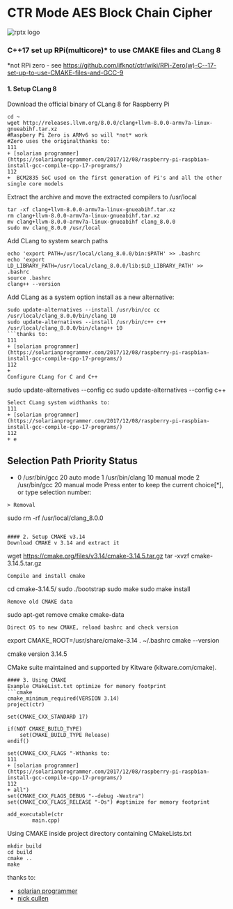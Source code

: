 # CTR Mode AES Block Chain Cipher
![rptx logo](https://cldup.com/W9fXBWKrXq.png)
### C++17 set up RPi(multicore)* to use CMAKE files and CLang 8
*not RPi zero - see https://github.com/ifknot/ctr/wiki/RPi-Zero(w)-C--17-set-up-to-use-CMAKE-files-and-GCC-9
#### 1. Setup CLang 8
Download the official binary of CLang 8 for Raspberry Pi
```
cd ~
wget http://releases.llvm.org/8.0.0/clang+llvm-8.0.0-armv7a-linux-gnueabihf.tar.xz
#Raspbery Pi Zero is ARMv6 so will *not* work
#Zero uses the originalthanks to: 
111
+ [solarian programmer](https://solarianprogrammer.com/2017/12/08/raspberry-pi-raspbian-install-gcc-compile-cpp-17-programs/)
112
+  BCM2835 SoC used on the first generation of Pi's and all the other single core models
```
Extract the archive and move the extracted compilers to /usr/local
```
tar -xf clang+llvm-8.0.0-armv7a-linux-gnueabihf.tar.xz
rm clang+llvm-8.0.0-armv7a-linux-gnueabihf.tar.xz
mv clang+llvm-8.0.0-armv7a-linux-gnueabihf clang_8.0.0
sudo mv clang_8.0.0 /usr/local
```
Add CLang to system search paths
```
echo 'export PATH=/usr/local/clang_8.0.0/bin:$PATH' >> .bashrc
echo 'export LD_LIBRARY_PATH=/usr/local/clang_8.0.0/lib:$LD_LIBRARY_PATH' >> .bashrc
source .bashrc
clang++ --version
```
Add CLang as a system option install as a new alternative: 
```
sudo update-alternatives --install /usr/bin/cc cc /usr/local/clang_8.0.0/bin/clang 10
sudo update-alternatives --install /usr/bin/c++ c++ /usr/local/clang_8.0.0/bin/clang++ 10
```thanks to: 
111
+ [solarian programmer](https://solarianprogrammer.com/2017/12/08/raspberry-pi-raspbian-install-gcc-compile-cpp-17-programs/)
112
+ 
Configure CLang for C and C++
```
sudo update-alternatives --config cc
sudo update-alternatives --config c++
```
Select CLang system widthanks to: 
111
+ [solarian programmer](https://solarianprogrammer.com/2017/12/08/raspberry-pi-raspbian-install-gcc-compile-cpp-17-programs/)
112
+ e
```
  Selection    Path            Priority   Status
------------------------------------------------------------
* 0            /usr/bin/gcc     20        auto mode
  1            /usr/bin/clang   10        manual mode
  2            /usr/bin/gcc     20        manual mode
Press enter to keep the current choice[*], or type selection number:
```
> Removal

```
sudo rm -rf /usr/local/clang_8.0.0
```

#### 2. Setup CMAKE v3.14
Download CMAKE v 3.14 and extract it
``` 
wget https://cmake.org/files/v3.14/cmake-3.14.5.tar.gz
tar -xvzf cmake-3.14.5.tar.gz
```
Compile and install cmake

```
cd cmake-3.14.5/
sudo ./bootstrap
sudo make
sudo make install
```
Remove old CMAKE data 
```
sudo apt-get remove cmake cmake-data
```
Direct OS to new CMAKE, reload bashrc and check version
```
export CMAKE_ROOT=/usr/share/cmake-3.14
. ~/.bashrc 
cmake --version

cmake version 3.14.5

CMake suite maintained and supported by Kitware (kitware.com/cmake).
```
#### 3. Using CMAKE
Example CMakeList.txt optimize for memory footprint
```cmake
cmake_minimum_required(VERSION 3.14)
project(ctr)

set(CMAKE_CXX_STANDARD 17)

if(NOT CMAKE_BUILD_TYPE)
    set(CMAKE_BUILD_TYPE Release)
endif()

set(CMAKE_CXX_FLAGS "-Wthanks to: 
111
+ [solarian programmer](https://solarianprogrammer.com/2017/12/08/raspberry-pi-raspbian-install-gcc-compile-cpp-17-programs/)
112
+ all")
set(CMAKE_CXX_FLAGS_DEBUG "--debug -Wextra")
set(CMAKE_CXX_FLAGS_RELEASE "-Os") #optimize for memory footprint

add_executable(ctr
        main.cpp)
```

Using CMAKE inside project directory containing CMakeLists.txt
```
mkdir build
cd build
cmake ..
make
```

thanks to: 
+ [solarian programmer](https://solarianprogrammer.com/2017/12/08/raspberry-pi-raspbian-install-gcc-compile-cpp-17-programs/)
+ [nick cullen](https://nickcullen.net/blog/raspberry-pi-tutorials/raspberry-pi-c-using-cmake/)
